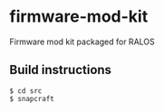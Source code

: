 # firmware-mod-kit

Firmware mod kit packaged for RALOS

## Build instructions

```
$ cd src
$ snapcraft
```